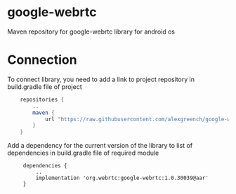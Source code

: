 # google-webrtc
Maven repository for google-webrtc library for android os

# Connection
To connect library, you need to add a link to project repository in build.gradle file of project

```gradle
    repositories {
        ..
        maven {
            url "https://raw.githubusercontent.com/alexgreench/google-webrtc/master"
        }
    }
```
Add a dependency for the current version of the library to list of dependencies in build.gradle file of required module

```gradle''
     dependencies {
         ..
         implementation 'org.webrtc:google-webrtc:1.0.30039@aar'
     }
```
